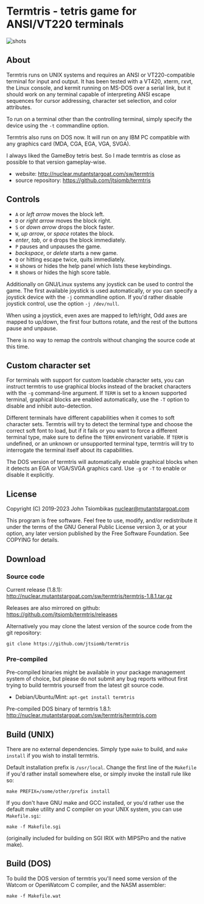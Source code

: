 Termtris - tetris game for ANSI/VT220 terminals
===============================================

![shots](http://nuclear.mutantstargoat.com/sw/termtris/img/termtris-banner.png)

About
-----
Termtris runs on UNIX systems and requires an ANSI or VT220-compatible terminal
for input and output. It has been tested with a VT420, xterm, rxvt, the Linux
console, and kermit running on MS-DOS over a serial link, but it should work on
any terminal capable of interpreting ANSI escape sequences for cursor
addressing, character set selection, and color attributes.

To run on a terminal other than the controlling terminal, simply specify the
device using the `-t` commandline option.

Termtris also runs on DOS now. It will run on any IBM PC compatible with any
graphics card (MDA, CGA, EGA, VGA, SVGA).

I always liked the GameBoy tetris best. So I made termtris as close as possible
to that version gameplay-wise.

  - website: http://nuclear.mutantstargoat.com/sw/termtris
  - source repository: https://github.com/jtsiomb/termtris


Controls
--------
  - `A` or *left arrow* moves the block left.
  - `D` or *right arrow* moves the block right.
  - `S` or *down arrow* drops the block faster.
  - `W`, *up arrow*, or *space* rotates the block.
  - *enter*, *tab*, or `0` drops the block immediately.
  - `P` pauses and unpauses the game.
  - *backspace*, or *delete* starts a new game.
  - `Q` or hitting escape twice, quits immediately.
  - `H` shows or hides the help panel which lists these keybindings.
  - `R` shows or hides the high score table.

Additionally on GNU/Linux systems any joystick can be used to control the game.
The first available joystick is used automatically, or you can specify a
joystick device with the `-j` commandline option. If you'd rather disable
joystick control, use the option `-j /dev/null`.

When using a joystick, even axes are mapped to left/right, Odd axes are mapped
to up/down, the first four buttons rotate, and the rest of the buttons pause
and unpause.

There is no way to remap the controls without changing the source code at this
time.


Custom character set
--------------------
For terminals with support for custom loadable character sets, you can instruct
termtris to use graphical blocks instead of the bracket characters with the `-g`
command-line argument. If `TERM` is set to a known supported terminal, graphical
blocks are enabled automatically, use the `-T` option to disable and inhibit
auto-detection.

Different terminals have different capabilities when it comes to soft character
sets. Termtris will try to detect the terminal type and choose the correct soft
font to load, but if it fails or you want to force a different terminal type,
make sure to define the `TERM` environent variable. If `TERM` is undefined, or
an unknown or unsupported terminal type, termtris will try to interrogate the
terminal itself about its capabilities.

The DOS version of termtris will automatically enable graphical blocks when it
detects an EGA or VGA/SVGA graphics card. Use `-g` or `-T` to enable or disable
it explicitly.


License
-------
Copyright (C) 2019-2023 John Tsiombikas <nuclear@mutantstargoat.com>

This program is free software. Feel free to use, modify, and/or redistribute it
under the terms of the GNU General Public License version 3, or at your option,
any later version published by the Free Software Foundation. See COPYING for
details.


Download
--------
### Source code
Current release (1.8.1): http://nuclear.mutantstargoat.com/sw/termtris/termtris-1.8.1.tar.gz

Releases are also mirrored on github: https://github.com/jtsiomb/termtris/releases

Alternatively you may clone the latest version of the source code from the git
repository:

    git clone https://github.com/jtsiomb/termtris

### Pre-compiled
Pre-compiled binaries might be available in your package management system of
choice, but please do not submit any bug reports without first trying to build
termtris yourself from the latest git source code.
  - Debian/Ubuntu/Mint: `apt-get install termtris`

Pre-compiled DOS binary of termtris 1.8.1: http://nuclear.mutantstargoat.com/sw/termtris/termtris.com

Build (UNIX)
------------
There are no external dependencies. Simply type `make` to build, and `make
install` if you wish to install termtris.

Default installation prefix is `/usr/local`. Change the first line of the
`Makefile` if you'd rather install somewhere else, or simply invoke the install
rule like so:

    make PREFIX=/some/other/prefix install

If you don't have GNU make and GCC installed, or you'd rather use the default
make utility and C compiler on your UNIX system, you can use `Makefile.sgi`:

    make -f Makefile.sgi

(originally included for building on SGI IRIX with MIPSPro and the native make).


Build (DOS)
-----------
To build the DOS version of termtris you'll need some version of the Watcom or
OpenWatcom C compiler, and the NASM assembler:

    make -f Makefile.wat
